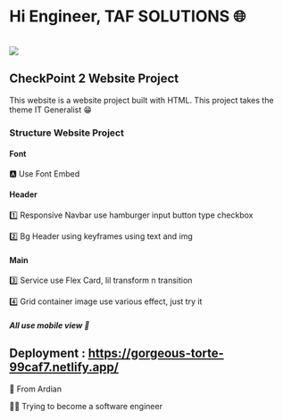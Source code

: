 # Hi Engineer, TAF SOLUTIONS 🌐

<br>
<img align="center" src="Assets/img/world.gif">

## CheckPoint 2 Website Project

<p>This website is a website project built with HTML. This project takes the theme IT Generalist 😁</p>

### Structure Website Project

#### Font
🅰 Use Font Embed

#### Header
<p>1️⃣ Responsive Navbar use hamburger input button type checkbox</p>
<p>2️⃣ Bg Header using keyframes using text and img</p>

#### Main
<p>3️⃣ Service use Flex Card, lil transform n transition</p>
<p>4️⃣ Grid container image use various effect, just try it</p>

##### All use mobile view 📱

## Deployment : https://gorgeous-torte-99caf7.netlify.app/

<p>🙌 From Ardian</p>
<p>👨‍💻 Trying to become a software engineer</p>

